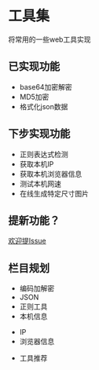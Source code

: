 # 工具集

将常用的一些web工具实现

## 已实现功能
+ base64加密解密
+ MD5加密
+ 格式化json数据

## 下步实现功能
+ 正则表达式检测
+ 获取本机IP
+ 获取本机浏览器信息
+ 测试本机网速
+ 在线生成特定尺寸图片

## 提新功能？
[欢迎提Issue](https://github.com/alanhg/toolkit/issues)

## 栏目规划
+ 编码加解密
+ JSON
+ 正则工具
+ 本机信息
 - IP
 - 浏览器信息
+ 工具推荐